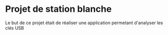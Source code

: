 # Projet de station blanche
Le but de ce projet était de réaliser une application permetant d'analyser les clés USB
